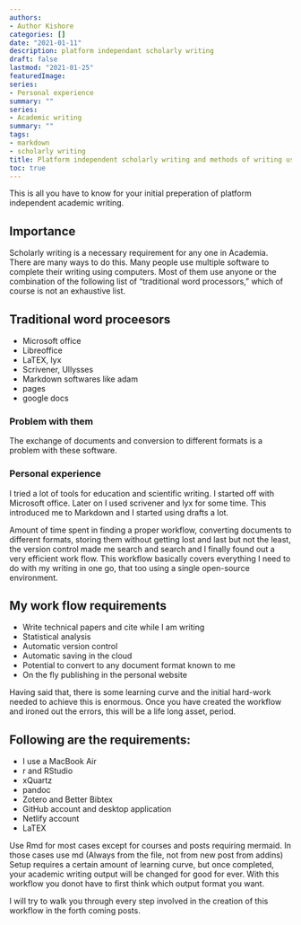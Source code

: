 ```yaml
---
authors:
- Author Kishore
categories: []
date: "2021-01-11"
description: platform independant scholarly writing
draft: false
lastmod: "2021-01-25"
featuredImage: 
series:
- Personal experience
summary: ""
series:
- Academic writing
summary: ""
tags:
- markdown
- scholarly writing
title: Platform independent scholarly writing and methods of writing using computer
toc: true
---
```


This is all you have to know for your initial preperation of platform independent academic writing.
<!--more-->


## Importance

Scholarly writing is a necessary requirement for any one in Academia. There are many ways to do this. Many people use multiple software to complete their writing using computers. Most of them use anyone or the combination of the following list of “traditional word processors,” which of course is not an exhaustive list.

## Traditional word proceesors

- Microsoft office
- Libreoffice
- LaTEX, lyx
- Scrivener, Ullysses
- Markdown softwares like adam
- pages
- google docs

### Problem with them

The exchange of documents and conversion to different formats is a problem with these software.

### Personal experience
I tried a lot of tools for education and scientific writing. I started off with Microsoft office. Later on I used scrivener and lyx for some time. This introduced me to Markdown and I started using drafts a lot.

Amount of time spent in finding a proper workflow, converting documents to different formats, storing them without getting lost and last but not the least, the version control made me search and search and I finally found out a very efficient work flow. This workflow basically covers everything I need to do with my writing in one go, that too using a single open-source environment.

## My work flow requirements

- Write technical papers and cite while I am writing
- Statistical analysis
- Automatic version control
- Automatic saving in the cloud
- Potential to convert to any document format known to me
- On the fly publishing in the personal website

Having said that, there is some learning curve and the initial hard-work needed to achieve this is enormous. Once you have created the workflow and ironed out the errors, this will be a life long asset, period.

## Following are the requirements:

- I use a MacBook Air
- r and RStudio
- xQuartz
- pandoc
- Zotero and Better Bibtex
- GitHub account and desktop application
- Netlify account
- LaTEX

Use Rmd for most cases except for courses and posts requiring mermaid. In those cases use md (Always from the file, not from new post from addins)
Setup requires a certain amount of learning curve, but once completed, your academic writing output will be changed for good for ever.
With this workflow you donot have to first think which output format you want.

I will try to walk you through every step involved in the creation of this workflow in the forth coming posts.

